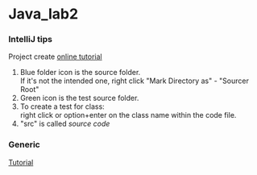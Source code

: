 # Java_lab2

### IntelliJ tips <br>
Project create [online tutorial](https://www.youtube.com/watch?v=c0efB_CKOYo)
1. Blue folder icon is the source folder. <br> If it's not the intended one, right click "Mark Directory as" - "Sourcer Root"
2. Green icon is the test source folder.
3. To create a test for class: <br> right click or option+enter on the class name within the code file.
4. "src" is called _source code_

### Generic <br>
[Tutorial](https://youtu.be/K1iu1kXkVoA?si=xrp_et39O07e_UcY)
